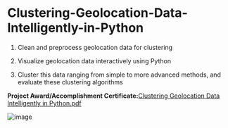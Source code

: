 # Clustering-Geolocation-Data-Intelligently-in-Python

1. Clean and preprocess geolocation data for clustering

2. Visualize geolocation data interactively using Python

3. Cluster this data ranging from simple to more advanced methods, and evaluate these clustering algorithms



**Project Award/Accomplishment Certificate:**[Clustering Geolocation Data Intelligently in Python.pdf](https://github.com/Pikachu0405/Clustering-Geolocation-Data-Intelligently-in-Python/files/7660661/Clustering.Geolocation.Data.Intelligently.in.Python.pdf)

![image](https://user-images.githubusercontent.com/93926742/144848555-bc315c67-f653-4805-9dd8-dfd0e5cb1a07.png)
